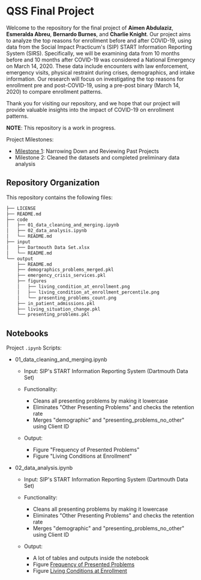 # QSS Final Project 

Welcome to the repository for the final project of **Aimen Abdulaziz**, **Esmeralda Abreu**, **Bernardo Burnes**, and **Charlie Knight**. Our project aims to analyze the top reasons for enrollment before and after COVID-19, using data from the Social Impact Practicum's (SIP) START Information Reporting System (SIRS). Specifically, we will be examining data from 10 months before and 10 months after COVID-19 was considered a National Emergency on March 14, 2020. These data include encounters with law enforcement, emergency visits, physical restraint during crises, demographics, and intake information. Our research will focus on investigating the top reasons for enrollment pre and post-COVID-19, using a pre-post binary (March 14, 2020) to compare enrollment patterns. 

Thank you for visiting our repository, and we hope that our project will provide valuable insights into the impact of COVID-19 on enrollment patterns.

**NOTE**: This repository is a work in progress.

Project Milestones:
- [Milestone 1](https://www.overleaf.com/read/tycrnpqwcgtj): Narrowing Down and Reviewing Past Projects 
- Milestone 2: Cleaned the datasets and completed preliminary data analysis

## Repository Organization

This repository contains the following files:
```bash
├── LICENSE
├── README.md
├── code
│   ├── 01_data_cleaning_and_merging.ipynb
│   ├── 02_data_analysis.ipynb
│   └── README.md
├── input
│   ├── Dartmouth Data Set.xlsx
│   └── README.md
└── output
    ├── README.md
    ├── demographics_problems_merged.pkl
    ├── emergency_crisis_services.pkl
    ├── figures
    │   ├── living_condition_at_enrollment.png
    │   ├── living_condition_at_enrollment_percentile.png
    │   └── presenting_problems_count.png
    ├── in_patient_admissions.pkl
    ├── living_situation_change.pkl
    └── presenting_problems.pkl
```

## Notebooks

Project `.ipynb` Scripts:
- 01_data_cleaning_and_merging.ipynb
  - Input: SIP's START Information Reporting System (Dartmouth Data Set)
  - Functionality:
    - Cleans all presenting problems by making it lowercase
    - Eliminates "Other Presenting Problems" and checks the retention rate
    - Merges "demographic" and "presenting_problems_no_other" using Client ID

  - Output: 
    - Figure "Frequency of Presented Problems"
    - Figure "Living Conditions at Enrollment"
  
- 02_data_analysis.ipynb
  - Input: SIP's START Information Reporting System (Dartmouth Data Set)
  - Functionality:
    - Cleans all presenting problems by making it lowercase
    - Eliminates "Other Presenting Problems" and checks the retention rate
    - Merges "demographic" and "presenting_problems_no_other" using Client ID

  - Output: 
    - A lot of tables and outputs inside the notebook
    - Figure [Frequency of Presented Problems](https://github.com/aimenabdulaziz/qss_final_project/blob/main/output/figures/living_condition_at_enrollment_percentile.png)
    - Figure [Living Conditions at Enrollment](https://github.com/aimenabdulaziz/qss_final_project/blob/main/output/figures/living_condition_at_enrollment_percentile.png)

